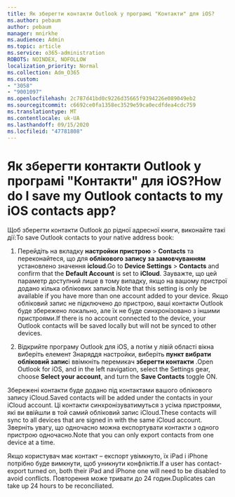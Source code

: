 ```yaml
---
title: Як зберегти контакти Outlook у програмі "Контакти" для iOS?
ms.author: pebaum
author: pebaum
manager: mnirkhe
ms.audience: Admin
ms.topic: article
ms.service: o365-administration
ROBOTS: NOINDEX, NOFOLLOW
localization_priority: Normal
ms.collection: Adm_O365
ms.custom:
- "3058"
- "9001097"
ms.openlocfilehash: 2c787d41bd0c9226d35665f9394226e089049eb2
ms.sourcegitcommit: c6692ce0fa1358ec3529e59ca0ecdfdea4cdc759
ms.translationtype: MT
ms.contentlocale: uk-UA
ms.lasthandoff: 09/15/2020
ms.locfileid: "47781808"
---
```

# <a name="how-do-i-save-my-outlook-contacts-to-my-ios-contacts-app"></a><span data-ttu-id="3b724-102">Як зберегти контакти Outlook у програмі "Контакти" для iOS?</span><span class="sxs-lookup"><span data-stu-id="3b724-102">How do I save my Outlook contacts to my iOS contacts app?</span></span>

<span data-ttu-id="3b724-103">Щоб зберегти контакти Outlook до рідної адресної книги, виконайте такі дії:</span><span class="sxs-lookup"><span data-stu-id="3b724-103">To save Outlook contacts to your native address book:</span></span>
 
1. <span data-ttu-id="3b724-104">Перейдіть на вкладку **настройки пристрою**  >  **Contacts** та переконайтеся, що для **облікового запису за замовчуванням** установлено значення **icloud**.</span><span class="sxs-lookup"><span data-stu-id="3b724-104">Go to **Device Settings** > **Contacts** and confirm that the **Default Account** is set to **iCloud**.</span></span> <span data-ttu-id="3b724-105">Зауважте, що цей параметр доступний лише в тому випадку, якщо на вашому пристрої додано кілька облікових записів.</span><span class="sxs-lookup"><span data-stu-id="3b724-105">Note that this setting is only be available if you have more than one account added to your device.</span></span> <span data-ttu-id="3b724-106">Якщо обліковий запис не підключено до пристрою, ваші контакти Outlook буде збережено локально, але їх не буде синхронізовано з іншими пристроями.</span><span class="sxs-lookup"><span data-stu-id="3b724-106">If there is no account connected to the device, your Outlook contacts will be saved locally but will not be synced to other devices.</span></span>
 
2. <span data-ttu-id="3b724-107">Відкрийте програму Outlook для iOS, а потім у лівій області вікна виберіть елемент Знаряддя настройки, виберіть **пункт вибрати обліковий запис**і ввімкніть перемикач **зберегти контакти** .</span><span class="sxs-lookup"><span data-stu-id="3b724-107">Open Outlook for iOS, and in the left navigation, select the Settings gear, choose **Select your account**, and turn the **Save Contacts** toggle ON.</span></span>
 
<span data-ttu-id="3b724-108">Збережені контакти буде додано під контактами вашого облікового запису iCloud.</span><span class="sxs-lookup"><span data-stu-id="3b724-108">Saved contacts will be added under the contacts in your iCloud account.</span></span> <span data-ttu-id="3b724-109">Ці контакти синхронізуватимуться з усіма пристроями, які ви ввійшли в той самий обліковий запис iCloud.</span><span class="sxs-lookup"><span data-stu-id="3b724-109">These contacts will sync to all devices that are signed in with the same iCloud account.</span></span> <span data-ttu-id="3b724-110">Зверніть увагу, що одночасно можна експортувати контакти з одного пристрою одночасно.</span><span class="sxs-lookup"><span data-stu-id="3b724-110">Note that you can only export contacts from one device at a time.</span></span>
 
<span data-ttu-id="3b724-111">Якщо користувач має контакт – експорт увімкнуто, їх iPad і iPhone потрібно буде вимкнути, щоб уникнути конфліктів.</span><span class="sxs-lookup"><span data-stu-id="3b724-111">If a user has contact-export turned on, both their iPad and iPhone one will need to be disabled to avoid conflicts.</span></span> <span data-ttu-id="3b724-112">Повторення може тривати до 24 годин.</span><span class="sxs-lookup"><span data-stu-id="3b724-112">Duplicates can take up 24 hours to be reconciliated.</span></span>